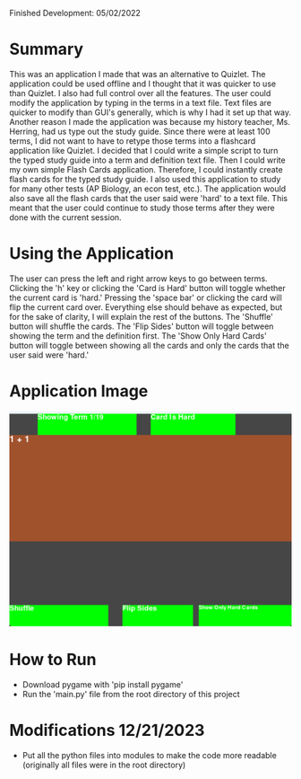 Finished Development: 05/02/2022

# Summary
This was an application I made that was an alternative to Quizlet. The application could be used offline and I thought 
that it was quicker to use than Quizlet. I also had full control over all the features. The user could modify the application 
by typing in the terms in a text file. Text files are quicker to modify than GUI's generally, which is why I had it set 
up that way. Another reason I made the application was because my history teacher, Ms. Herring, had us type out the study 
guide. Since there were at least 100 terms, I did not want to have to retype those terms into a flashcard application like 
Quizlet. I decided that I could write a simple script to turn the typed study guide into a term and definition text file. 
Then I could write my own simple Flash Cards application. Therefore, I could instantly create flash cards for the typed 
study guide. I also used this application to study for many other tests (AP Biology, an econ test, etc.). The application 
would also save all the flash cards that the user said were 'hard' to a text file. This meant that the user could continue 
to study those terms after they were done with the current session.

# Using the Application
The user can press the left and right arrow keys to go between terms. Clicking the 'h' key or clicking the 'Card is Hard' 
button will toggle whether the current card is 'hard.' Pressing the 'space bar' or clicking the card will flip the current card over.
Everything else should behave as expected, but for the sake of clarity, I will explain the rest of the buttons. The 'Shuffle'
button will shuffle the cards. The 'Flip Sides' button will toggle between showing the term and the definition first. The 
'Show Only Hard Cards' button will toggle between showing all the cards and only the cards that the user said were 'hard.'

# Application Image
![Application Image](documentation/Application%20Image.png)

# How to Run
- Download pygame with 'pip install pygame'
- Run the 'main.py' file from the root directory of this project

# Modifications 12/21/2023
- Put all the python files into modules to make the code more readable (originally all files were in the root directory)